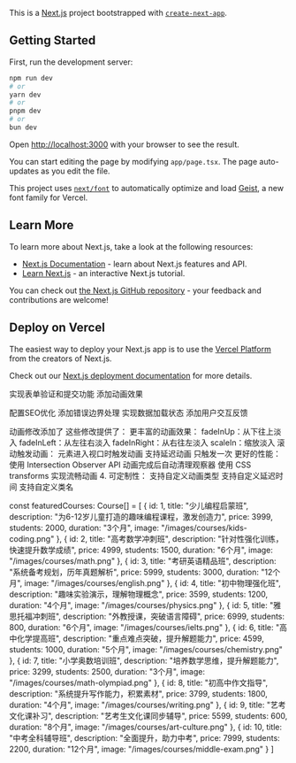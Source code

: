 This is a [Next.js](https://nextjs.org) project bootstrapped with [`create-next-app`](https://nextjs.org/docs/app/api-reference/cli/create-next-app).

## Getting Started

First, run the development server:

```bash
npm run dev
# or
yarn dev
# or
pnpm dev
# or
bun dev
```

Open [http://localhost:3000](http://localhost:3000) with your browser to see the result.

You can start editing the page by modifying `app/page.tsx`. The page auto-updates as you edit the file.

This project uses [`next/font`](https://nextjs.org/docs/app/building-your-application/optimizing/fonts) to automatically optimize and load [Geist](https://vercel.com/font), a new font family for Vercel.

## Learn More

To learn more about Next.js, take a look at the following resources:

- [Next.js Documentation](https://nextjs.org/docs) - learn about Next.js features and API.
- [Learn Next.js](https://nextjs.org/learn) - an interactive Next.js tutorial.

You can check out [the Next.js GitHub repository](https://github.com/vercel/next.js) - your feedback and contributions are welcome!

## Deploy on Vercel

The easiest way to deploy your Next.js app is to use the [Vercel Platform](https://vercel.com/new?utm_medium=default-template&filter=next.js&utm_source=create-next-app&utm_campaign=create-next-app-readme) from the creators of Next.js.

Check out our [Next.js deployment documentation](https://nextjs.org/docs/app/building-your-application/deploying) for more details.



实现表单验证和提交功能
添加动画效果

配置SEO优化
添加错误边界处理
实现数据加载状态
添加用户交互反馈


动画修改添加了
这些修改提供了：
更丰富的动画效果：
fadeInUp：从下往上淡入
fadeInLeft：从左往右淡入
fadeInRight：从右往左淡入
scaleIn：缩放淡入
滚动触发动画：
元素进入视口时触发动画
支持延迟动画
只触发一次
更好的性能：
使用 Intersection Observer API
动画完成后自动清理观察器
使用 CSS transforms 实现流畅动画
4. 可定制性：
支持自定义动画类型
支持自定义延迟时间
支持自定义类名





const featuredCourses: Course[] = [
  {
    id: 1,
    title: "少儿编程启蒙班",
    description: "为6-12岁儿童打造的趣味编程课程，激发创造力",
    price: 3999,
    students: 2000,
    duration: "3个月",
    image: "/images/courses/kids-coding.png"
  },
  {
    id: 2,
    title: "高考数学冲刺班",
    description: "针对性强化训练，快速提升数学成绩",
    price: 4999,
    students: 1500,
    duration: "6个月",
    image: "/images/courses/math.png"
  },
  {
    id: 3,
    title: "考研英语精品班",
    description: "系统备考规划，历年真题解析",
    price: 5999,
    students: 3000,
    duration: "12个月",
    image: "/images/courses/english.png"
  },
  {
    id: 4,
    title: "初中物理强化班",
    description: "趣味实验演示，理解物理概念",
    price: 3599,
    students: 1200,
    duration: "4个月",
    image: "/images/courses/physics.png"
  },
  {
    id: 5,
    title: "雅思托福冲刺班",
    description: "外教授课，突破语言障碍",
    price: 6999,
    students: 800,
    duration: "6个月",
    image: "/images/courses/ielts.png"
  },
  {
    id: 6,
    title: "高中化学提高班",
    description: "重点难点突破，提升解题能力",
    price: 4599,
    students: 1000,
    duration: "5个月",
    image: "/images/courses/chemistry.png"
  },
  {
    id: 7,
    title: "小学奥数培训班",
    description: "培养数学思维，提升解题能力",
    price: 3299,
    students: 2500,
    duration: "3个月",
    image: "/images/courses/math-olympiad.png"
  },
  {
    id: 8,
    title: "初高中作文指导",
    description: "系统提升写作能力，积累素材",
    price: 3799,
    students: 1800,
    duration: "4个月",
    image: "/images/courses/writing.png"
  },
  {
    id: 9,
    title: "艺考文化课补习",
    description: "艺考生文化课同步辅导",
    price: 5599,
    students: 600,
    duration: "8个月",
    image: "/images/courses/art-culture.png"
  },
  {
    id: 10,
    title: "中考全科辅导班",
    description: "全面提升，助力中考",
    price: 7999,
    students: 2200,
    duration: "12个月",
    image: "/images/courses/middle-exam.png"
  }
]